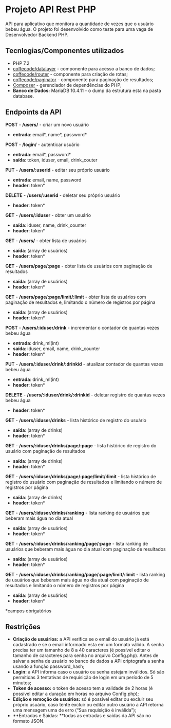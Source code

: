 # Projeto API Rest PHP
API para aplicativo que monitora a quantidade de vezes que o usuário bebeu água. O projeto foi desenvolvido como teste para uma vaga de Desenvolvedor Backend PHP.

## Tecnlogias/Componentes utilizados
- PHP 7.2
- [coffecode/datalayer](https://github.com/robsonvleite/datalayer "coffecode/datalayer") - componente para acesso a banco de dados;
- [coffecode/router](https://github.com/robsonvleite/router "coffecode/router") - componente para criação de rotas;
- [coffecode/paginator](https://github.com/robsonvleite/paginator "coffecode/paginator") - componente para paginação de resultados;
- [Composer](https://getcomposer.org/ "Composer") - gerenciador de dependências do PHP;
- **Banco de Dados:** MariaDB 10.4.11 - o dump da estrutura esta na pasta database.

## Endpoints da API
**POST** - **/users/** - criar um novo usuário
- **entrada**: email*, name*, password*

**POST** - **/login/** - autenticar usuário
- **entrada**: email*, password*
- **saída**: token, iduser, email, drink_couter

**PUT** - **/users/:userid** - editar seu próprio usuário
- **entrada**: email, name, password
- **header**: token*

**DELETE** - **/users/:userid** - deletar seu próprio usuário
- **header**: token*

**GET** - **/users/:iduser** - obter um usuário
- **saída**: iduser, name, drink_counter
- **header**: token*

**GET** - **/users/** - obter lista de usuários
- **saída**: (array de usuários)
- **header**: token*

**GET** - **/users/page/:page** - obter lista de usuários com paginação de resultados
- **saída**: (array de usuários)
- **header**: token*

**GET** - **/users/page/:page/limit/:limit** - obter lista de usuários com paginação de resultados e, limitando o número de registros por página
- **saída**: (array de usuários)
- **header**: token*

**POST** - **/users/:iduser/drink** - incrementar o contador de quantas vezes bebeu água
- **entrada**: drink_ml(int)
- **saída**: iduser, email, name, drink_counter
- **header**: token*

**PUT** - **/users/:iduser/drink/:drinkid** - atualizar contador de quantas vezes bebeu água
- **entrada**: drink_ml(int)
- **header**: token*

**DELETE** - **/users/:iduser/drink/:drinkid** - deletar registro de quantas vezes bebeu água
- **header**: token*

**GET** - **/users/:iduser/drinks** - lista histórico de registro do usuário
- **saída**: (array de drinks)
- **header**: token*

**GET** - **/users/:iduser/drinks/page/:page** - lista histórico de registro do usuário com paginação de resultados
- **saída**: (array de drinks)
- **header**: token*

**GET** - **/users/:iduser/drinks/page/:page/limit/:limit** - lista histórico de registro do usuário com paginação de resultados e limitando o número de registros por página
- **saída**: (array de drinks)
- **header**: token*

**GET** - **/users/:iduser/drinks/ranking** - lista ranking de usuários que beberam mais água no dia atual
- **saída**: (array de usuários)
- **header**: token*

**GET** - **/users/:iduser/drinks/ranking/page/:page** - lista ranking de usuários que beberam mais água no dia atual com paginação de resultados
- **saída**: (array de usuários)
- **header**: token*

**GET** - **/users/:iduser/drinks/ranking/page/:page/limit/:limit** - lista ranking de usuários que beberam mais água no dia atual com paginação de resultados e limitando o número de registros por página
- **saída**: (array de usuários)
- **header**: token*

*campos obrigatórios

## Restrições
- **Criação de usuários:** a API verifica se o email do usuário já está cadastrado e se o email informado esta em um formato válido. A senha precisa ter um tamanho de 8 a 40 caracteres (é possível editar o tamanho de caracteres para senha no arquivo Config.php). Antes de salvar a senha de usuário no banco de dados a API criptografa a senha usando a função password_hash;
- **Login:** a API informa caso o usuário ou senha estejam inválidos. Só são permitidas 3 tentativas de requisição de login em um período de 5 minutos;
- **Token de acesso:** o token de acesso tem a validade de 2 horas (é possível editar a duração em horas no arquivo Config.php);
- **Edição e remoção de usuários:** só é possível editar ou excluir seu próprio usuário, caso tente excluir ou editar outro usuário a API retorna uma mensagem uma de erro (“Sua requisição é inválida”);
- **Entradas e Saídas: **todas as entradas e saídas da API são no formato JSON.